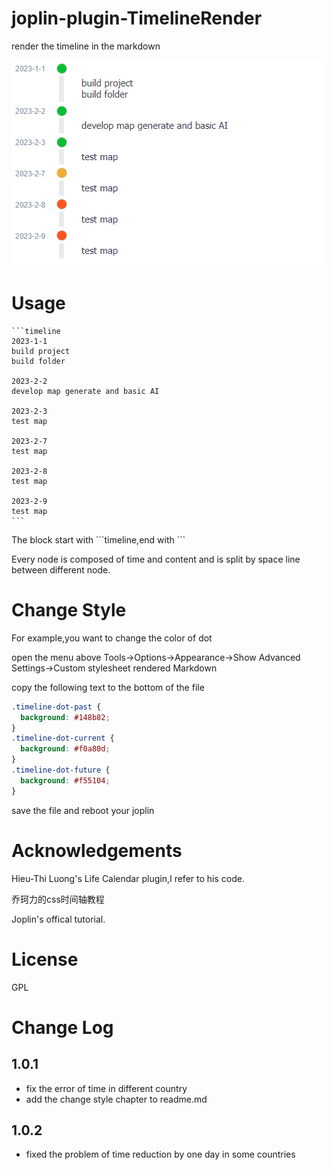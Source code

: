 # joplin-plugin-TimelineRender

render the timeline in the markdown

![](./photo/result.png)

# Usage

````
```timeline
2023-1-1
build project
build folder
 
2023-2-2
develop map generate and basic AI
 
2023-2-3
test map

2023-2-7
test map

2023-2-8
test map

2023-2-9
test map
```
````
The block start with \`\`\`timeline,end with \`\`\`

Every node is composed of time and content and is split by space line between different node.

# Change Style
For example,you want to change the color of dot

open the menu above Tools->Options->Appearance->Show Advanced Settings->Custom stylesheet rendered Markdown

copy the following text to the bottom of the file
```css
.timeline-dot-past {
  background: #148b82;
}
.timeline-dot-current {
  background: #f0a80d;
}
.timeline-dot-future {
  background: #f55104;
}
```
save the file and reboot your joplin
# Acknowledgements
Hieu-Thi Luong's Life Calendar plugin,I refer to his code.

乔珂力的css时间轴教程

Joplin's offical tutorial.

# License
GPL

# Change Log
## 1.0.1
- fix the error of time in different country
- add the change style chapter to readme.md
## 1.0.2
- fixed the problem of time reduction by one day in some countries
